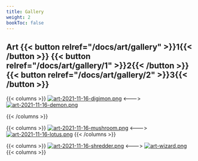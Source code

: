 ```yaml
---
title: Gallery
weight: 2
bookToc: false
---
```

## Art {{< button relref="/docs/art/gallery" >}}1{{< /button >}} {{< button relref="/docs/art/gallery/1" >}}2{{< /button >}} {{< button relref="/docs/art/gallery/2" >}}3{{< /button >}}


{{< columns >}}
[![art-2021-11-16-digimon.png](https://i.postimg.cc/dwspb479/art-2021-11-16-digimon.png)](/digimon)
<--->
[![art-2021-11-16-demon.png](https://i.postimg.cc/HH4FvfLx/art-2021-11-16-demon.png)](/demon)

{{< /columns >}}

{{< columns >}}
[![art-2021-11-16-mushroom.png](https://i.postimg.cc/KZ6CCbLK/art-2021-11-16-mushroom.png)](/mushroom)
<--->
[![art-2021-11-16-lotus.png](https://i.postimg.cc/44ZqN1Ws/art-2021-11-16-lotus.png)](/lotus)
{{< /columns >}}

{{< columns >}}
[![art-2021-11-16-shredder.png](https://i.postimg.cc/1R5Bj7Wn/art-2021-11-16-shredder.png)](/shredder)
<--->
[![art-wizard.png](https://i.postimg.cc/8DVqH1N9/art-wizard.png)](/wizard)
{{< columns >}}
